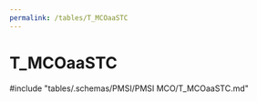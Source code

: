 ```yaml
---
permalink: /tables/T_MCOaaSTC
---
```

# T\_MCOaaSTC
<!-- SPDX-License-Identifier: MPL-2.0 -->

<!-- ATTENTION : Ne pas supprimer ou modifier la ligne ci-dessous -->
#include "tables/.schemas/PMSI/PMSI MCO/T_MCOaaSTC.md"
<!-- ATTENTION : Ne pas supprimer ou modifier la ligne ci-dessus -->

